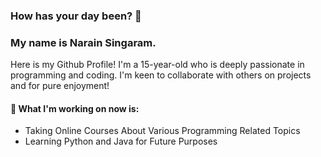 ### How has your day been? 👋 
### My name is Narain Singaram.

Here is my Github Profile! I'm a 15-year-old who is deeply passionate in programming and coding. I'm keen to collaborate with others on projects and for pure enjoyment!

#### 📌  What I'm working on now is:
- Taking Online Courses About Various Programming Related Topics
- Learning Python and Java for Future Purposes
